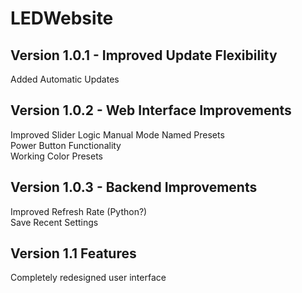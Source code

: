 # LEDWebsite  
## Version 1.0.1 - Improved Update Flexibility  
Added Automatic Updates  

## Version 1.0.2 - Web Interface Improvements  
Improved Slider Logic
Manual Mode Named Presets  
Power Button Functionality  
Working Color Presets

## Version 1.0.3 - Backend Improvements  
Improved Refresh Rate (Python?)  
Save Recent Settings  

## Version 1.1 Features
Completely redesigned user interface  
